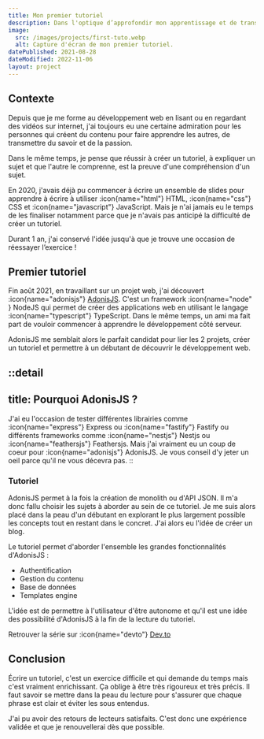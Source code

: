 ```yaml
---
title: Mon premier tutoriel
description: Dans l'optique d’approfondir mon apprentissage et de transmettre mes connaissances, je me suis livré à l'exercice que je considère comme le plus exigent. 
image:
  src: /images/projects/first-tuto.webp
  alt: Capture d'écran de mon premier tutoriel.
datePublished: 2021-08-28
dateModified: 2022-11-06
layout: project
---
```


## Contexte

Depuis que je me forme au développement web en lisant ou en regardant des vidéos sur internet, j'ai toujours eu une certaine admiration pour les personnes qui créent du contenu pour faire apprendre les autres, de transmettre du savoir et de la passion.

Dans le même temps, je pense que réussir à créer un tutoriel, à expliquer un sujet et que l'autre le comprenne, est la preuve d'une compréhension d'un sujet.

En 2020, j'avais déjà pu commencer à écrire un ensemble de slides pour apprendre à écrire à utiliser :icon{name="html"} HTML, :icon{name="css"} CSS et :icon{name="javascript"} JavaScript. Mais je n'ai jamais eu le temps de les finaliser notamment parce que je n'avais pas anticipé la difficulté de créer un tutoriel.

Durant 1 an, j'ai conservé l'idée jusqu'à que je trouve une occasion de réessayer l’exercice !

## Premier tutoriel

Fin août 2021, en travaillant sur un projet web, j'ai découvert :icon{name="adonisjs"} [AdonisJS](https://adonisjs.com). C'est un framework :icon{name="node" } NodeJS qui permet de créer des applications web en utilisant le langage :icon{name="typescript"} TypeScript. Dans le même temps, un ami ma fait part de vouloir commencer à apprendre le développement côté serveur.

AdonisJS me semblait alors le parfait candidat pour lier les 2 projets, créer un tutoriel et permettre à un débutant de découvrir le développement web.

::detail
---
title: Pourquoi AdonisJS ?
---

J'ai eu l'occasion de tester différentes librairies comme :icon{name="express"} Express ou :icon{name="fastify"} Fastify ou différents frameworks comme :icon{name="nestjs"} Nestjs ou :icon{name="feathersjs"} Feathersjs. Mais j'ai vraiment eu un coup de coeur pour :icon{name="adonisjs"} AdonisJS. Je vous conseil d'y jeter un oeil parce qu'il ne vous décevra pas.
::

### Tutoriel

AdonisJS permet à la fois la création de monolith ou d'API JSON. Il m'a donc fallu choisir les sujets à aborder au sein de ce tutoriel. Je me suis alors placé dans la peau d'un débutant en explorant le plus largement possible les concepts tout en restant dans le concret. J'ai alors eu l'idée de créer un blog.

Le tutoriel permet d'aborder l'ensemble les grandes fonctionnalités d'AdonisJS :

- Authentification
- Gestion du contenu
- Base de données
- Templates engine

L'idée est de permettre à l'utilisateur d'être autonome et qu'il est une idée des possibilité d'AdonisJS à la fin de la lecture du tutoriel.

Retrouver la série sur :icon{name="devto"} [Dev.to](https://dev.to/barbapapazes/objectifs-et-mise-en-route-creer-un-blog-avec-adonis-20lg)

## Conclusion

Écrire un tutoriel, c'est un exercice difficile et qui demande du temps mais c'est vraiment enrichissant. Ça oblige à être très rigoureux et très précis. Il faut savoir se mettre dans la peau du lecture pour s'assurer que chaque phrase est clair et éviter les sous entendus. 

J'ai pu avoir des retours de lecteurs satisfaits. C'est donc une expérience validée et que je renouvellerai dès que possible.
